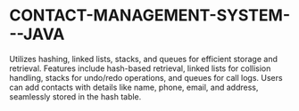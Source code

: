 # CONTACT-MANAGEMENT-SYSTEM---JAVA
Utilizes hashing, linked lists, stacks, and queues for efficient storage and retrieval. Features include hash-based retrieval, linked lists for collision handling, stacks for undo/redo operations, and queues for call logs. Users can add contacts with details like name, phone, email, and address, seamlessly stored in the hash table.
